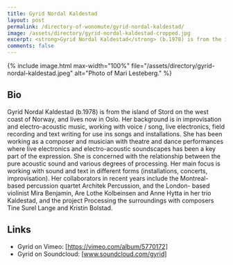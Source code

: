 ```yaml
---
title: Gyrid Nordal Kaldestad
layout: post
permalink: /directory-of-wonomute/gyrid-nordal-kaldestad/
image: /assets/directory/gyrid-nordal-kaldestad-cropped.jpg
excerpt: <strong>Gyrid Nordal Kaldestad</strong> (b.1978) is from the island of Stord on the west coast of Norway, and lives now in Oslo. Her background is in improvisation and electro-acoustic music, working with voice / song, live electronics, field recording and text writing for use ins songs and installations.
comments: false
---
```


<div class="directory-post">
{% include image.html
max-width="100%" file="/assets/directory/gyrid-nordal-kaldestad.jpeg" alt="Photo of Mari Lesteberg." %}
</div>

## Bio
Gyrid Nordal Kaldestad (b.1978) is from the island of Stord on the west coast of Norway, and lives now in Oslo. Her background is in improvisation and electro-acoustic music, working with voice / song, live electronics, field recording and text writing for use ins songs and installations. She has been working as a composer and musician with theatre and dance performances where live electronics and electro-acoustic soundscapes has been a key part of the expression. She is concerned with the relationship between the pure acoustic sound and various degrees of processing. Her main focus is working with sound and text in different forms (installations, concerts, improvisation). Her collaborators in recent years include the Montreal- based percussion quartet Architek Percussion, and the London- based violinist Mira Benjamin, Are Lothe Kolbeinsen and Anne Hytta in her trio Kaldestad, and the project Processing the surroundings with composers Tine Surel Lange and Kristin Bolstad.


## Links

* Gyrid on Vimeo: [https://vimeo.com/album/5770172]
* Gyrid on Soundcloud: [www.soundcloud.com/gyrid]
